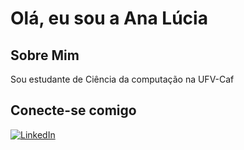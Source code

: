 # Olá, eu sou a Ana Lúcia

## Sobre Mim

Sou estudante de Ciência da computação na UFV-Caf

## Conecte-se comigo

[![LinkedIn](https://img.shields.io/badge/LinkedIn-0077B5?style=for-the-badge&logo=linkedin&logoColor=white)](https://www.linkedin.com/in/ana-l%C3%BAcia-souza-3bb455232/)

